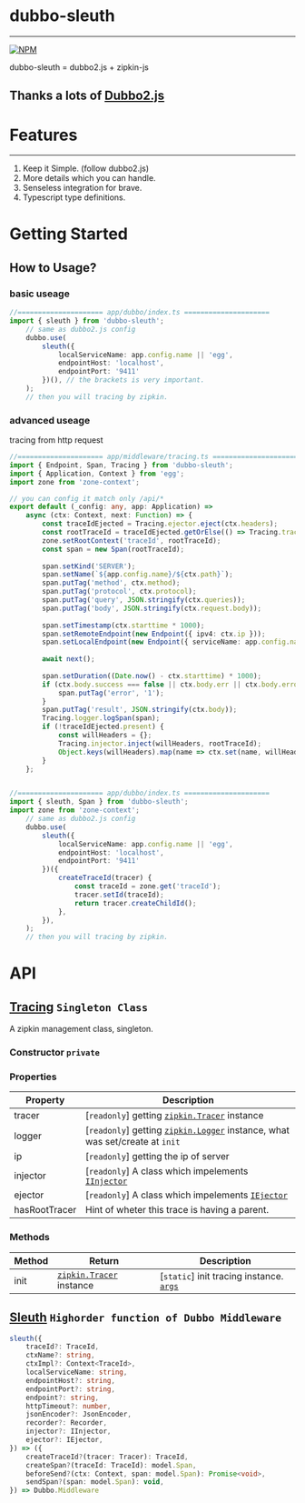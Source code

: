 # dubbo-sleuth

---

[![NPM](https://nodei.co/npm/dubbo-sleuth.png?downloads=true&downloadRank=true&stars=true)](https://nodei.co/npm/dubbo-sleuth)

dubbo-sleuth = dubbo2.js + zipkin-js

## Thanks a lots of [Dubbo2.js](https://github.com/dubbo/dubbo2.js)

# Features

---

1. Keep it Simple. (follow dubbo2.js)
2. More details which you can handle.
3. Senseless integration for brave.
4. Typescript type definitions.


# Getting Started

## How to Usage?

### basic useage

```ts
//===================== app/dubbo/index.ts =====================
import { sleuth } from 'dubbo-sleuth';
    // same as dubbo2.js config
    dubbo.use(
        sleuth({
            localServiceName: app.config.name || 'egg',
            endpointHost: 'localhost',
            endpointPort: '9411'
        })(), // the brackets is very important.
    );
    // then you will tracing by zipkin. 
```

### advanced useage

tracing from http request

```ts
//===================== app/middleware/tracing.ts =====================
import { Endpoint, Span, Tracing } from 'dubbo-sleuth';
import { Application, Context } from 'egg';
import zone from 'zone-context';

// you can config it match only /api/*
export default (_config: any, app: Application) =>
    async (ctx: Context, next: Function) => {
        const traceIdEjected = Tracing.ejector.eject(ctx.headers);
        const rootTraceId = traceIdEjected.getOrElse(() => Tracing.tracer.createRootId()); // get TraceId from Http Headers
        zone.setRootContext('traceId', rootTraceId);
        const span = new Span(rootTraceId);
 
        span.setKind('SERVER');
        span.setName(`${app.config.name}/${ctx.path}`);
        span.putTag('method', ctx.method);
        span.putTag('protocol', ctx.protocol);
        span.putTag('query', JSON.stringify(ctx.queries));
        span.putTag('body', JSON.stringify(ctx.request.body));
 
        span.setTimestamp(ctx.starttime * 1000);
        span.setRemoteEndpoint(new Endpoint({ ipv4: ctx.ip }));
        span.setLocalEndpoint(new Endpoint({ serviceName: app.config.name, ipv4: Tracing.ip, port: ctx.protocol === 'http' ? 80 : 443 })); // maybe is arbitrary
 
        await next();
 
        span.setDuration((Date.now() - ctx.starttime) * 1000);
        if (ctx.body.success === false || ctx.body.err || ctx.body.error || ctx.body.code !== 0) {
            span.putTag('error', '1');
        }
        span.putTag('result', JSON.stringify(ctx.body));
        Tracing.logger.logSpan(span);
        if (!traceIdEjected.present) {
            const willHeaders = {};
            Tracing.injector.inject(willHeaders, rootTraceId);
            Object.keys(willHeaders).map(name => ctx.set(name, willHeaders[name]));
        }
    };


//===================== app/dubbo/index.ts =====================
import { sleuth, Span } from 'dubbo-sleuth';
import zone from 'zone-context';
    // same as dubbo2.js config
    dubbo.use(
        sleuth({
            localServiceName: app.config.name || 'egg',
            endpointHost: 'localhost',
            endpointPort: '9411'
        })({
            createTraceId(tracer) {
                const traceId = zone.get('traceId');
                tracer.setId(traceId);
                return tracer.createChildId();
            },
        }),
    );
    // then you will tracing by zipkin. 
```

# API

## [Tracing](https://github.com/AtrisMio/node-dubbo-sleuth/blob/master/src/tracing.ts#26) `Singleton Class`

A zipkin management class, singleton.

### Constructor `private`

### Properties

| Property | Description |
|-|-|
| tracer | [`readonly`] getting [`zipkin.Tracer`](https://github.com/openzipkin/zipkin-js/blob/master/packages/zipkin/index.d.ts#L32) instance |
| logger | [`readonly`] getting [`zipkin.Logger`](https://github.com/openzipkin/zipkin-js/blob/master/packages/zipkin/index.d.ts#L303) instance, what was set/create at `init` |
| ip | [`readonly`] getting the ip of server |
| injector | [`readonly`] A class which impelements [`IInjector`](https://github.com/AtrisMio/node-dubbo-sleuth/blob/master/src/injector.ts#L6) |
| ejector | [`readonly`] A class which impelements [`IEjector`](https://github.com/AtrisMio/node-dubbo-sleuth/blob/master/src/ejector.ts#L6) |
| hasRootTracer | Hint of wheter this trace is having a parent. |

### Methods

| Method | Return | Description |
|-|-|-|
| init | [`zipkin.Tracer`](https://github.com/openzipkin/zipkin-js/blob/master/packages/zipkin/index.d.ts#L32) instance | [`static`] init tracing instance. [`args`](https://github.com/AtrisMio/node-dubbo-sleuth/blob/master/src/tracing.ts#L12) |

## [Sleuth](https://github.com/AtrisMio/node-dubbo-sleuth/blob/master/src/sleuth.ts#L18) `Highorder function of Dubbo Middleware`

```ts
sleuth({
    traceId?: TraceId,
    ctxName?: string,
    ctxImpl?: Context<TraceId>,
    localServiceName: string,
    endpointHost?: string,
    endpointPort?: string,
    endpoint?: string,
    httpTimeout?: number,
    jsonEncoder?: JsonEncoder,
    recorder?: Recorder,
    injector?: IInjector,
    ejector?: IEjector,
}) => ({
    createTraceId?(tracer: Tracer): TraceId,
    createSpan?(traceId: TraceId): model.Span,
    beforeSend?(ctx: Context, span: model.Span): Promise<void>,
    sendSpan?(span: model.Span): void,
}) => Dubbo.Middleware
```
